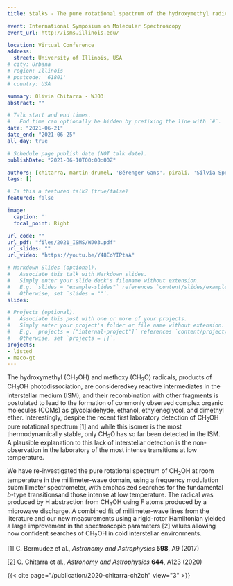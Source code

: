```yaml
---
title: $talk$ - The pure rotational spectrum of the hydroxymethyl radical reinvestigated to enable its interstellar detection

event: International Symposium on Molecular Spectroscopy
event_url: http://isms.illinois.edu/

location: Virtual Conference
address:
  street: University of Illinois, USA
# city: Urbana
# region: Illinois
# postcode: '61801'
# country: USA

summary: Olivia Chitarra - WJ03
abstract: ""

# Talk start and end times.
#   End time can optionally be hidden by prefixing the line with `#`.
date: "2021-06-21"
date_end: "2021-06-25"
all_day: true

# Schedule page publish date (NOT talk date).
publishDate: "2021-06-10T00:00:00Z"

authors: [chitarra, martin-drumel, 'Bérenger Gans', pirali, 'Silvia Spezzano', 'Valério Lattanzi', 'Holger S. P. Müller', 'Jean-Christophe Loison']
tags: []

# Is this a featured talk? (true/false)
featured: false

image:
  caption: ''
  focal_point: Right

url_code: ""
url_pdf: "files/2021_ISMS/WJ03.pdf"
url_slides: ""
url_video: "https://youtu.be/Y48EoYIPtaA"

# Markdown Slides (optional).
#   Associate this talk with Markdown slides.
#   Simply enter your slide deck's filename without extension.
#   E.g. `slides = "example-slides"` references `content/slides/example-slides.md`.
#   Otherwise, set `slides = ""`.
slides:

# Projects (optional).
#   Associate this post with one or more of your projects.
#   Simply enter your project's folder or file name without extension.
#   E.g. `projects = ["internal-project"]` references `content/project/deep-learning/index.md`.
#   Otherwise, set `projects = []`.
projects:
- listed
- maco-gt
---
```


The hydroxymethyl (CH<sub>2</sub>OH) and methoxy (CH<sub>3</sub>O) radicals, products of CH<sub>3</sub>OH photodissociation, are consideredkey reactive intermediates in the interstellar medium (ISM), and their recombination with other fragments is postulated to lead to the formation of commonly observed complex organic molecules (COMs) as glycolaldehyde, ethanol, ethyleneglycol, and dimethyl ether. Interestingly, despite the recent first laboratory detection of CH<sub>2</sub>OH pure rotational spectrum [1] and while this isomer is the most thermodynamically stable, only CH<sub>3</sub>O has so far been detected in the ISM. A plausible explanation to this lack of interstellar detection is the non-observation in the laboratory of the most intense transitions at low temperature.

We have re-investigated the pure rotational spectrum of CH<sub>2</sub>OH at room temperature in the millimeter-wave domain, using a frequency modulation submillimeter spectrometer, with emphasized searches for the fundamental $b$-type transitionsand those intense at low temperature. The radical was produced by H abstraction from CH<sub>3</sub>OH using F atoms produced by a microwave discharge. A combined fit of millimeter-wave lines from the literature and our new measurements using a rigid-rotor Hamiltonian yielded a large improvement in the spectroscopic parameters [2] values allowing now confident searches of CH<sub>2</sub>OH in cold interstellar environments.

[1] C. Bermudez et al., *Astronomy and Astrophysics* **598**, A9 (2017)

[2] O. Chitarra et al., *Astronomy and Astrophysics* **644**, A123 (2020)

{{< cite page="/publication/2020-chitarra-ch2oh" view="3" >}}

